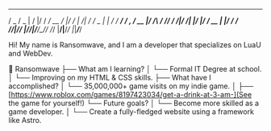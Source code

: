    ___  ___   _  __________  __  ____      _____ _   ______
  / _ \/ _ | / |/ / __/ __ \/  |/  / | /| / / _ | | / / __/
 / , _/ __ |/    /\ \/ /_/ / /|_/ /| |/ |/ / __ | |/ / _/  
/_/|_/_/ |_/_/|_/___/\____/_/  /_/ |__/|__/_/ |_|___/___/  

Hi!
My name is Ransomwave, and I am a developer that specializes on LuaU and WebDev.

📂 Ransomwave
├── What am I learning?
│   └── Formal IT Degree at school.
│   └── Improving on my HTML & CSS skills.
├── What have I accomplished?
│   └── 35,000,000+ game visits on my indie game.
│       ├── [https://www.roblox.com/games/8197423034/get-a-drink-at-3-am-](See the game for yourself!)
└── Future goals?
│   └── Become more skilled as a game developer.
│   └── Create a fully-fledged website using a framework like Astro.

<!--
**Ransomwave/Ransomwave** is a ✨ _special_ ✨ repository because its `README.md` (this file) appears on your GitHub profile.

Here are some ideas to get you started:

- 🔭 I’m currently working on ...
- 🌱 I’m currently learning ...
- 👯 I’m looking to collaborate on ...
- 🤔 I’m looking for help with ...
- 💬 Ask me about ...
- 📫 How to reach me: ...
- 😄 Pronouns: ...
- ⚡ Fun fact: ...
-->
